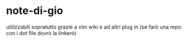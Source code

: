 # note-di-gio


utilizzabili sopratutto grazie a vim wiki e ad altri plug in (se farò una repo con i dot file dovrò la linkerò)

